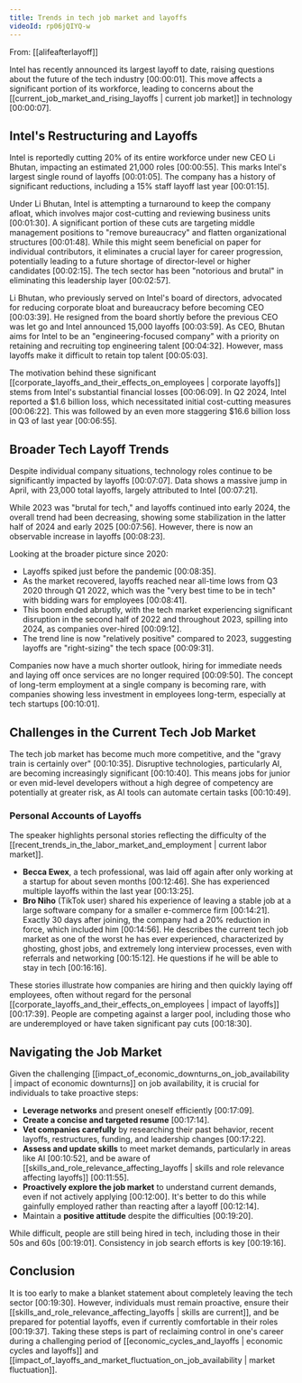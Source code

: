 ```yaml
---
title: Trends in tech job market and layoffs
videoId: rp06jQIYQ-w
---
```


From: [[alifeafterlayoff]] <br/> 

Intel has recently announced its largest layoff to date, raising questions about the future of the tech industry <a class="yt-timestamp" data-t="00:00:01">[00:00:01]</a>. This move affects a significant portion of its workforce, leading to concerns about the [[current_job_market_and_rising_layoffs | current job market]] in technology <a class="yt-timestamp" data-t="00:00:07">[00:00:07]</a>.

## Intel's Restructuring and Layoffs

Intel is reportedly cutting 20% of its entire workforce under new CEO Li Bhutan, impacting an estimated 21,000 roles <a class="yt-timestamp" data-t="00:00:55">[00:00:55]</a>. This marks Intel's largest single round of layoffs <a class="yt-timestamp" data-t="00:01:05">[00:01:05]</a>. The company has a history of significant reductions, including a 15% staff layoff last year <a class="yt-timestamp" data-t="00:01:15">[00:01:15]</a>.

Under Li Bhutan, Intel is attempting a turnaround to keep the company afloat, which involves major cost-cutting and reviewing business units <a class="yt-timestamp" data-t="00:01:30">[00:01:30]</a>. A significant portion of these cuts are targeting middle management positions to "remove bureaucracy" and flatten organizational structures <a class="yt-timestamp" data-t="00:01:48">[00:01:48]</a>. While this might seem beneficial on paper for individual contributors, it eliminates a crucial layer for career progression, potentially leading to a future shortage of director-level or higher candidates <a class="yt-timestamp" data-t="00:02:15">[00:02:15]</a>. The tech sector has been "notorious and brutal" in eliminating this leadership layer <a class="yt-timestamp" data-t="00:02:57">[00:02:57]</a>.

Li Bhutan, who previously served on Intel's board of directors, advocated for reducing corporate bloat and bureaucracy before becoming CEO <a class="yt-timestamp" data-t="00:03:39">[00:03:39]</a>. He resigned from the board shortly before the previous CEO was let go and Intel announced 15,000 layoffs <a class="yt-timestamp" data-t="00:03:59">[00:03:59]</a>. As CEO, Bhutan aims for Intel to be an "engineering-focused company" with a priority on retaining and recruiting top engineering talent <a class="yt-timestamp" data-t="00:04:32">[00:04:32]</a>. However, mass layoffs make it difficult to retain top talent <a class="yt-timestamp" data-t="00:05:03">[00:05:03]</a>.

The motivation behind these significant [[corporate_layoffs_and_their_effects_on_employees | corporate layoffs]] stems from Intel's substantial financial losses <a class="yt-timestamp" data-t="00:06:09">[00:06:09]</a>. In Q2 2024, Intel reported a $1.6 billion loss, which necessitated initial cost-cutting measures <a class="yt-timestamp" data-t="00:06:22">[00:06:22]</a>. This was followed by an even more staggering $16.6 billion loss in Q3 of last year <a class="yt-timestamp" data-t="00:06:55">[00:06:55]</a>.

## Broader Tech Layoff Trends

Despite individual company situations, technology roles continue to be significantly impacted by layoffs <a class="yt-timestamp" data-t="00:07:07">[00:07:07]</a>. Data shows a massive jump in April, with 23,000 total layoffs, largely attributed to Intel <a class="yt-timestamp" data-t="00:07:21">[00:07:21]</a>.

While 2023 was "brutal for tech," and layoffs continued into early 2024, the overall trend had been decreasing, showing some stabilization in the latter half of 2024 and early 2025 <a class="yt-timestamp" data-t="00:07:56">[00:07:56]</a>. However, there is now an observable increase in layoffs <a class="yt-timestamp" data-t="00:08:23">[00:08:23]</a>.

Looking at the broader picture since 2020:
*   Layoffs spiked just before the pandemic <a class="yt-timestamp" data-t="00:08:35">[00:08:35]</a>.
*   As the market recovered, layoffs reached near all-time lows from Q3 2020 through Q1 2022, which was the "very best time to be in tech" with bidding wars for employees <a class="yt-timestamp" data-t="00:08:41">[00:08:41]</a>.
*   This boom ended abruptly, with the tech market experiencing significant disruption in the second half of 2022 and throughout 2023, spilling into 2024, as companies over-hired <a class="yt-timestamp" data-t="00:09:12">[00:09:12]</a>.
*   The trend line is now "relatively positive" compared to 2023, suggesting layoffs are "right-sizing" the tech space <a class="yt-timestamp" data-t="00:09:31">[00:09:31]</a>.

Companies now have a much shorter outlook, hiring for immediate needs and laying off once services are no longer required <a class="yt-timestamp" data-t="00:09:50">[00:09:50]</a>. The concept of long-term employment at a single company is becoming rare, with companies showing less investment in employees long-term, especially at tech startups <a class="yt-timestamp" data-t="00:10:01">[00:10:01]</a>.

## Challenges in the Current Tech Job Market

The tech job market has become much more competitive, and the "gravy train is certainly over" <a class="yt-timestamp" data-t="00:10:35">[00:10:35]</a>. Disruptive technologies, particularly AI, are becoming increasingly significant <a class="yt-timestamp" data-t="00:10:40">[00:10:40]</a>. This means jobs for junior or even mid-level developers without a high degree of competency are potentially at greater risk, as AI tools can automate certain tasks <a class="yt-timestamp" data-t="00:10:49">[00:10:49]</a>.

### Personal Accounts of Layoffs

The speaker highlights personal stories reflecting the difficulty of the [[recent_trends_in_the_labor_market_and_employment | current labor market]].
*   **Becca Ewex**, a tech professional, was laid off again after only working at a startup for about seven months <a class="yt-timestamp" data-t="00:12:46">[00:12:46]</a>. She has experienced multiple layoffs within the last year <a class="yt-timestamp" data-t="00:13:25">[00:13:25]</a>.
*   **Bro Niho** (TikTok user) shared his experience of leaving a stable job at a large software company for a smaller e-commerce firm <a class="yt-timestamp" data-t="00:14:21">[00:14:21]</a>. Exactly 30 days after joining, the company had a 20% reduction in force, which included him <a class="yt-timestamp" data-t="00:14:56">[00:14:56]</a>. He describes the current tech job market as one of the worst he has ever experienced, characterized by ghosting, ghost jobs, and extremely long interview processes, even with referrals and networking <a class="yt-timestamp" data-t="00:15:12">[00:15:12]</a>. He questions if he will be able to stay in tech <a class="yt-timestamp" data-t="00:16:16">[00:16:16]</a>.

These stories illustrate how companies are hiring and then quickly laying off employees, often without regard for the personal [[corporate_layoffs_and_their_effects_on_employees | impact of layoffs]] <a class="yt-timestamp" data-t="00:17:39">[00:17:39]</a>. People are competing against a larger pool, including those who are underemployed or have taken significant pay cuts <a class="yt-timestamp" data-t="00:18:30">[00:18:30]</a>.

## Navigating the Job Market

Given the challenging [[impact_of_economic_downturns_on_job_availability | impact of economic downturns]] on job availability, it is crucial for individuals to take proactive steps:
*   **Leverage networks** and present oneself efficiently <a class="yt-timestamp" data-t="00:17:09">[00:17:09]</a>.
*   **Create a concise and targeted resume** <a class="yt-timestamp" data-t="00:17:14">[00:17:14]</a>.
*   **Vet companies carefully** by researching their past behavior, recent layoffs, restructures, funding, and leadership changes <a class="yt-timestamp" data-t="00:17:22">[00:17:22]</a>.
*   **Assess and update skills** to meet market demands, particularly in areas like AI <a class="yt-timestamp" data-t="00:10:52">[00:10:52]</a>, and be aware of [[skills_and_role_relevance_affecting_layoffs | skills and role relevance affecting layoffs]] <a class="yt-timestamp" data-t="00:11:55">[00:11:55]</a>.
*   **Proactively explore the job market** to understand current demands, even if not actively applying <a class="yt-timestamp" data-t="00:12:00">[00:12:00]</a>. It's better to do this while gainfully employed rather than reacting after a layoff <a class="yt-timestamp" data-t="00:12:14">[00:12:14]</a>.
*   Maintain a **positive attitude** despite the difficulties <a class="yt-timestamp" data-t="00:19:20">[00:19:20]</a>.

While difficult, people are still being hired in tech, including those in their 50s and 60s <a class="yt-timestamp" data-t="00:19:01">[00:19:01]</a>. Consistency in job search efforts is key <a class="yt-timestamp" data-t="00:19:16">[00:19:16]</a>.

## Conclusion

It is too early to make a blanket statement about completely leaving the tech sector <a class="yt-timestamp" data-t="00:19:30">[00:19:30]</a>. However, individuals must remain proactive, ensure their [[skills_and_role_relevance_affecting_layoffs | skills are current]], and be prepared for potential layoffs, even if currently comfortable in their roles <a class="yt-timestamp" data-t="00:19:37">[00:19:37]</a>. Taking these steps is part of reclaiming control in one's career during a challenging period of [[economic_cycles_and_layoffs | economic cycles and layoffs]] and [[impact_of_layoffs_and_market_fluctuation_on_job_availability | market fluctuation]].